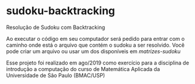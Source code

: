 # sudoku-backtracking
Resolução de Sudoku com Backtracking

Ao executar o código em seu computador será pedido para entrar com o caminho onde está o arquivo que contém o sudoku a ser resolvido.
Você pode criar um arquivo ou usar um dos disponíveis em *matrizes-sudoku*

Esse projeto foi realizado em ago/2019 como exercício para a disciplina de introdução a computação do curso de Matemática Aplicada da Universidade de São Paulo (BMAC/USP)
